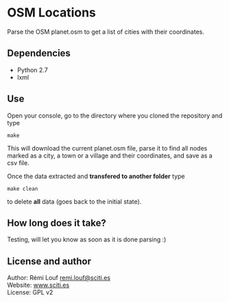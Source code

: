 # OSM Locations

Parse the OSM planet.osm to get a list of cities with their coordinates.

## Dependencies

* Python 2.7
* lxml

## Use

Open your console, go to the directory where you cloned the repository and type

```
make 
```

This will download the current planet.osm file, parse it to find all nodes
marked as a city, a town or a village and their coordinates, and save as a csv
file.

Once the data extracted and **transfered to another folder** type 

```
make clean
``` 

to delete **all** data (goes back to the initial state).

## How long does it take?

Testing, will let you know as soon as it is done parsing :) 

## License and author

Author: Rémi Louf <remi.louf@sciti.es>  
Website: www.sciti.es  
License: GPL v2

